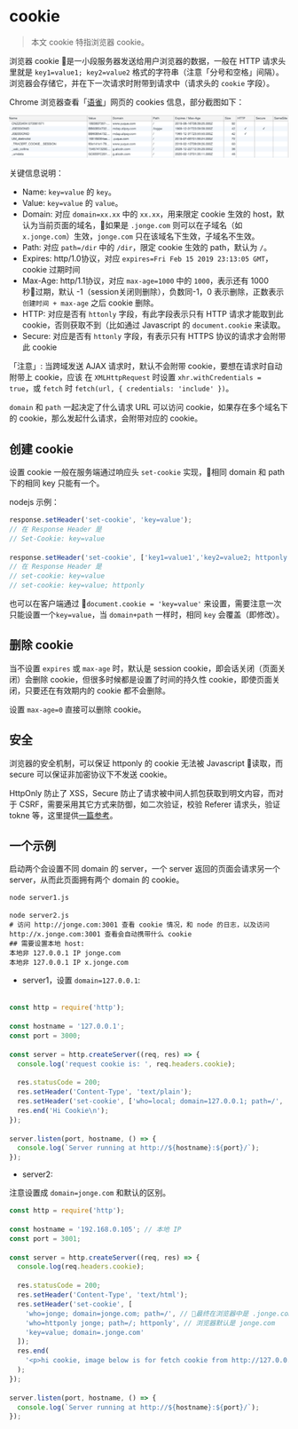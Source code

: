 # cookie

> 本文 cookie 特指浏览器 cookie。

浏览器 cookie 是一小段服务器发送给用户浏览器的数据，一般在 HTTP 请求头里就是 `key1=value1; key2=value2` 格式的字符串（注意「分号和空格」间隔）。浏览器会存储它，并在下一次请求时附带到请求中（请求头的 `cookie` 字段）。

Chrome 浏览器查看「[语雀](www.yuque.com)」网页的 cookies 信息，部分截图如下：

![chrome-cookie-view](./chrome-cookie-view.png)

关键信息说明：

* Name: `key=value` 的 `key`。
* Value: `key=value` 的 `value`。
* Domain: 对应 `domain=xx.xx` 中的 `xx.xx`，用来限定 cookie 生效的 host，默认为当前页面的域名，如果是 `.jonge.com` 则可以在子域名（如 `x.jonge.com`）生效，`jonge.com` 只在该域名下生效，子域名不生效。
* Path: 对应 `path=/dir` 中的 `/dir`，限定 cookie 生效的 path，默认为 `/`。
* Expires: http/1.0协议，对应 `expires=Fri Feb 15 2019 23:13:05 GMT`，cookie 过期时间
* Max-Age: http/1.1协议，对应 `max-age=1000` 中的 `1000`，表示还有 1000 秒过期，默认 -1（session关闭则删除），负数同-1，0 表示删除，正数表示 `创建时间 + max-age` 之后 cookie 删除。
* HTTP: 对应是否有 `httonly` 字段，有此字段表示只有 HTTP 请求才能取到此 cookie，否则获取不到（比如通过 Javascript 的 `document.cookie` 来读取。
* Secure: 对应是否有 `httonly` 字段，有表示只有 HTTPS 协议的请求才会附带此 cookie

「注意」: 当跨域发送 AJAX 请求时，默认不会附带 cookie，要想在请求时自动附带上 cookie，应该 在 `XMLHttpRequest` 时设置 `xhr.withCredentials = true`，或 `fetch` 时 `fetch(url, { credentials: 'include' })`。

`domain` 和 `path` 一起决定了什么请求 URL 可以访问 cookie，如果存在多个域名下的 cookie，那么发起什么请求，会附带对应的 cookie。

## 创建 cookie

设置 cookie 一般在服务端通过响应头 `set-cookie` 实现，相同 domain 和 path 下的相同 key 只能有一个。

nodejs 示例：

```js
response.setHeader('set-cookie', 'key=value');
// 在 Response Header 是
// Set-Cookie: key=value

response.setHeader('set-cookie', ['key1=value1','key2=value2; httponly']);
// 在 Response Header 是
// set-cookie: key=value
// set-cookie: key=value; httponly
```

也可以在客户端通过 `document.cookie = 'key=value'` 来设置，需要注意一次只能设置一个`key=value`，当 `domain+path` 一样时，相同 `key` 会覆盖（即修改）。

## 删除 cookie

当不设置 `expires` 或 `max-age` 时，默认是 session cookie，即会话关闭（页面关闭）会删除 cookie，但很多时候都是设置了时间的持久性 cookie，即使页面关闭，只要还在有效期内的 cookie 都不会删除。

设置 `max-age=0` 直接可以删除 cookie。


## 安全

浏览器的安全机制，可以保证 httponly 的 cookie 无法被 Javascript 读取，而 secure 可以保证非加密协议下不发送 cookie。

HttpOnly 防止了 XSS，Secure 防止了请求被中间人抓包获取到明文内容，而对于 CSRF，需要采用其它方式来防御，如二次验证，校验 Referer 请求头，验证 tokne 等，这里提供[一篇参考](https://cloud.tencent.com/developer/article/1004943)。

## 一个示例

启动两个会设置不同 domain 的 server，一个 server 返回的页面会请求另一个server，从而此页面拥有两个 domain 的 cookie。

```shell
node server1.js

node server2.js
# 访问 http://jonge.com:3001 查看 cookie 情况，和 node 的日志，以及访问 http://x.jonge.com:3001 查看会自动携带什么 cookie
## 需要设置本地 host: 
本地非 127.0.0.1 IP jonge.com
本地非 127.0.0.1 IP x.jonge.com
```

* server1，设置 `domain=127.0.0.1`:

```js

const http = require('http');

const hostname = '127.0.0.1';
const port = 3000;

const server = http.createServer((req, res) => {
  console.log('request cookie is: ', req.headers.cookie);

  res.statusCode = 200;
  res.setHeader('Content-Type', 'text/plain');
  res.setHeader('set-cookie', ['who=local; domain=127.0.0.1; path=/', 'who=still local; httponly']);
  res.end('Hi Cookie\n');
});

server.listen(port, hostname, () => {
  console.log(`Server running at http://${hostname}:${port}/`);
});
```

* server2:

注意设置成 `domain=jonge.com` 和默认的区别。

```js
const http = require('http');

const hostname = '192.168.0.105'; // 本地 IP
const port = 3001;

const server = http.createServer((req, res) => {
  console.log(req.headers.cookie);

  res.statusCode = 200;
  res.setHeader('Content-Type', 'text/html');
  res.setHeader('set-cookie', [
    'who=jonge; domain=jonge.com; path=/', // 最终在浏览器中是 .jonge.com
    'who=httponly jonge; path=/; httponly', // 浏览器默认是 jonge.com
    'key=value; domain=.jonge.com'
  ]);
  res.end(
    '<p>hi cookie, image below is for fetch cookie from http://127.0.0.1:3000</p><img src="http://127.0.0.1:3000">'
  );
});

server.listen(port, hostname, () => {
  console.log(`Server running at http://${hostname}:${port}/`);
});
```
